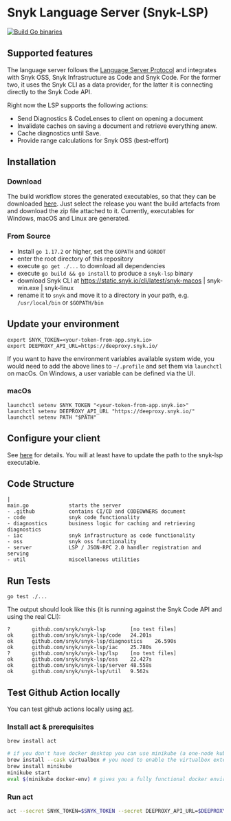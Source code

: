 # Snyk Language Server (Snyk-LSP)
[![Build Go binaries](https://github.com/snyk/snyk-lsp/actions/workflows/workflow.yaml/badge.svg)](https://github.com/snyk/snyk-lsp/actions/workflows/workflow.yaml)

## Supported features
The language server follows
the [Language Server Protocol](https://microsoft.github.io/language-server-protocol/specifications/specification-current/)
and integrates with Snyk OSS, Snyk Infrastructure as Code and Snyk Code. For the former two, it uses the Snyk CLI as a
data provider, for the latter it is connecting directly to the Snyk Code API.

Right now the LSP supports the following actions:

- Send Diagnostics & CodeLenses to client on opening a document
- Invalidate caches on saving a document and retrieve everything anew.
- Cache diagnostics until Save.
- Provide range calculations for Snyk OSS (best-effort)

## Installation

### Download
The build workflow stores the generated executables, so that they can be
downloaded [here](https://github.com/snyk/snyk-lsp/releases/tag/latest). Just select the release you want the build
artefacts from and download the zip file attached to it. Currently, executables for Windows, macOS and Linux are
generated.

### From Source

- Install `go 1.17.2` or higher, set the `GOPATH` and `GOROOT`
- enter the root directory of this repository
- execute `go get ./...` to download all dependencies
- execute `go build && go install` to produce a `snyk-lsp` binary
- download Snyk CLI at https://static.snyk.io/cli/latest/snyk-macos | snyk-win.exe | snyk-linux 
- rename it to `snyk` and move it to a directory in your path, e.g. `/usr/local/bin` or `$GOPATH/bin` 

## Update your environment

```
export SNYK_TOKEN=<your-token-from-app.snyk.io>
export DEEPROXY_API_URL=https://deeproxy.snyk.io/
```
If you want to have the environment variables available system wide, you would need to 
add the above lines to `~/.profile` and set them via `launchctl` on macOs. On Windows, 
a user variable can be defined via the UI.

### macOs
```
launchctl setenv SNYK_TOKEN "<your-token-from-app.snyk.io>"
launchctl setenv DEEPROXY_API_URL "https://deeproxy.snyk.io/"
launchctl setenv PATH "$PATH"
```

## Configure your client
See [here](https://docs.google.com/document/d/1nUAt4ckza1y1PEE3p4BUsnlmQkE4ltuYURJkYeusYpA/) for details.
You will at least have to update the path to the snyk-lsp executable. 

## Code Structure
```
|
main.go             starts the server
- .github           contains CI/CD and CODEOWNERS document
- code              snyk code functionality
- diagnostics       business logic for caching and retrieving diagnostics
- iac               snyk infrastructure as code functionality
- oss               snyk oss functionality
- server            LSP / JSON-RPC 2.0 handler registration and serving
- util              miscellaneous utilities
```

## Run Tests
```go test ./...```

The output should look like this (it is running against the Snyk Code API and using the real CLI):

```
?       github.com/snyk/snyk-lsp        [no test files]
ok      github.com/snyk/snyk-lsp/code   24.201s
ok      github.com/snyk/snyk-lsp/diagnostics    26.590s
ok      github.com/snyk/snyk-lsp/iac    25.780s
?       github.com/snyk/snyk-lsp/lsp    [no test files]
ok      github.com/snyk/snyk-lsp/oss    22.427s
ok      github.com/snyk/snyk-lsp/server 48.558s
ok      github.com/snyk/snyk-lsp/util   9.562s
```

## Test Github Action locally

You can test github actions locally using [act](https://github.com/nektos/act).

### Install act & prerequisites

```bash
brew install act

# if you don't have docker desktop you can use minikube (a one-node kubernetes distribution)
brew install --cask virtualbox # you need to enable the virtualbox extension in macOS settings
brew install minikube
minikube start
eval $(minikube docker-env) # gives you a fully functional docker environment 
```

### Run act

```bash
act --secret SNYK_TOKEN=$SNYK_TOKEN --secret DEEPROXY_API_URL=$DEEPROXY_API_URL
```